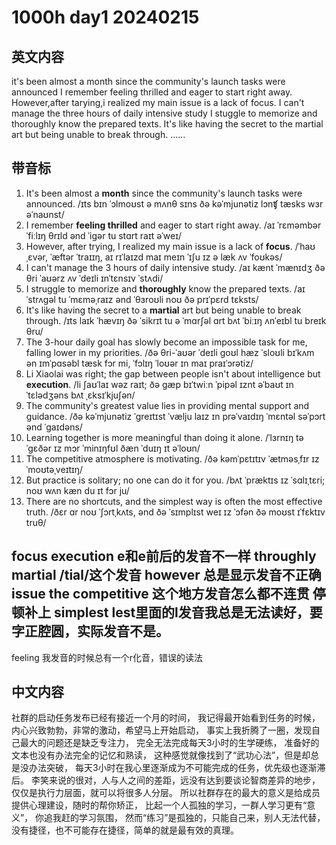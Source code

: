 # 1000h day1 20240215
## 英文内容
it's been almost a month since the community's launch tasks were announced
I remember feeling thrilled and eager to start right away.
However,after tarying,i realized my main issue is a lack of focus.
I can't manage the three hours of daily intensive study
I stuggle to memorize and thoroughly know the prepared texts.
It's like having the secret to the martial art but being unable to break through.
......

## 带音标
1.	It's been almost a **month** since the community's launch tasks were announced.
  /ɪts bɪn ˈɔlmoʊst ə mʌnθ sɪns ðə kəˈmjunətiz lɔnʧ tæsks wɜr əˈnaʊnst/
2.	I remember **feeling thrilled** and eager to start right away.
  /aɪ ˈrɛməmbər ˈfiːlɪŋ θrɪld ənd ˈigər tu stɑrt raɪt əˈweɪ/
3.	However, after trying, I realized my main issue is a lack of **focus**.
  /ˈhaʊˌɛvər, ˈæftər ˈtraɪɪŋ, aɪ rɪˈlaɪzd maɪ meɪn ˈɪʃu ɪz ə læk ʌv ˈfoʊkəs/
4.	I can't manage the 3 hours of daily intensive study.
  /aɪ kænt ˈmænɪdʒ ðə θri ˈaʊərz ʌv ˈdeɪli ɪnˈtɛnsɪv ˈstʌdi/
5.	I struggle to memorize and **thoroughly** know the prepared texts.
  /aɪ ˈstrʌɡəl tu ˈmɛməˌraɪz ənd ˈθɜroʊli noʊ ðə prɪˈpɛrd tɛksts/
6.	It's like having the secret to a **martial** art but being unable to break through.
  /ɪts laɪk ˈhævɪŋ ðə ˈsikrɪt tu ə ˈmɑrʃəl ɑrt bʌt ˈbiːɪŋ ʌnˈeɪbl tu breɪk θru/
7.	The 3-hour daily goal has slowly become an impossible task for me, falling lower in my priorities.
  /ðə θri-ˈaʊər ˈdeɪli goʊl hæz ˈsloʊli bɪˈkʌm ən ɪmˈpɑsəbl tæsk fɔr mi, ˈfɔlɪŋ ˈloʊər ɪn maɪ praɪˈɔrətiz/
8.	Li Xiaolai was right; the gap between people isn't about intelligence but **execution**.
  /li ʃaʊˈlaɪ wəz raɪt; ðə ɡæp bɪˈtwiːn ˈpipəl ɪznt əˈbaʊt ɪnˈtɛlədʒəns bʌt ˌɛksɪˈkjuʃən/
9.	The community's greatest value lies in providing mental support and guidance.
  /ðə kəˈmjunətiz ˈɡreɪtɪst ˈvælju laɪz ɪn prəˈvaɪdɪŋ ˈmɛntəl səˈpɔrt ənd ˈɡaɪdəns/
10.	Learning together is more meaningful than doing it alone.
  /ˈlɜrnɪŋ təˈɡɛðər ɪz mɔr ˈminɪŋfʊl ðæn ˈduɪŋ ɪt əˈloʊn/
11.	The competitive atmosphere is motivating.
  /ðə kəmˈpɛtɪtɪv ˈætməsˌfɪr ɪz ˈmoʊtəˌveɪtɪŋ/
12.	But practice is solitary; no one can do it for you.
  /bʌt ˈpræktɪs ɪz ˈsɑlɪˌtɛri; noʊ wʌn kæn du ɪt fɔr ju/
13.	There are no shortcuts, and the simplest way is often the most effective truth.
  /ðɛr ɑr noʊ ˈʃɔrtˌkʌts, ənd ðə ˈsɪmplɪst weɪ ɪz ˈɔfən ðə moʊst ɪˈfɛktɪv truθ/

focus
execution e和e前后的发音不一样
throughly
martial /tial/这个发音
however 总是显示发音不正确
issue 
the competitive  这个地方发音怎么都不连贯 停顿补上
simplest  lest里面的l发音我总是无法读好，要字正腔圆，实际发音不是。
--
feeling 我发音的时候总有一个r化音，错误的读法

## 中文内容
社群的启动任务发布已经有接近一个月的时间，
我记得最开始看到任务的时候，内心兴致勃勃，非常的激动，希望马上开始启动，
事实上我折腾了一圈，发现自己最大的问题还是缺乏专注力，
完全无法完成每天3小时的生学硬练，
准备好的文本也没有办法完全的记忆和熟读，
这种感觉就像找到了“武功心法”，但是却总是没办法突破，
每天3小时在我心里逐渐成为不可能完成的任务，优先级也逐渐滞后。
李笑来说的很对，人与人之间的差距，远没有达到要谈论智商差异的地步，仅仅是执行力层面，就可以将很多人分层。
所以社群存在的最大的意义是给成员提供心理建设，随时的帮你矫正，
比起一个人孤独的学习，一群人学习更有“意义”，
你追我赶的学习氛围，
然而“练习”是孤独的，只能自己来，别人无法代替，
没有捷径，也不可能存在捷径，简单的就是最有效的真理。
